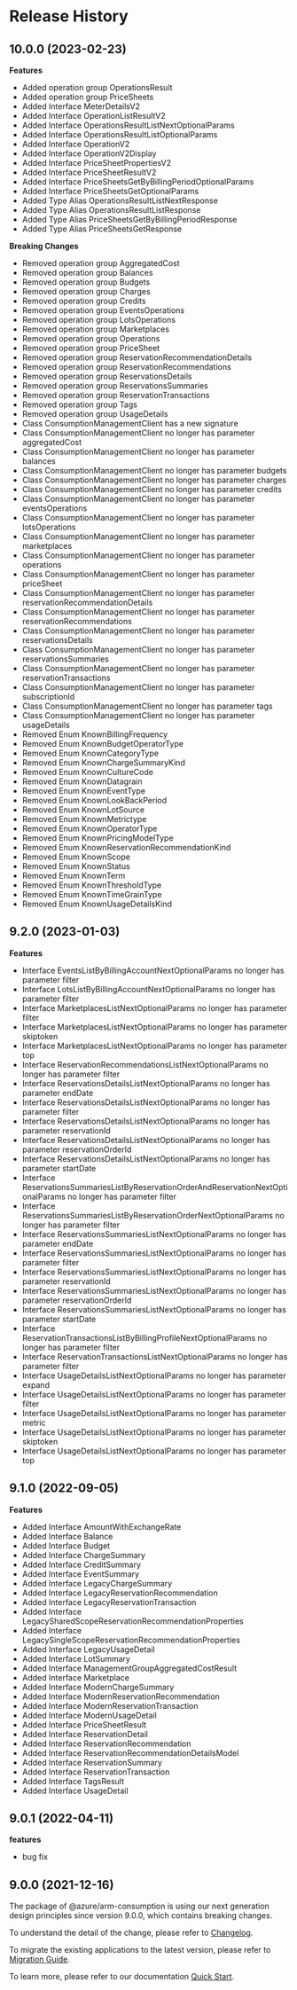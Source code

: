 # Release History
    
## 10.0.0 (2023-02-23)
    
**Features**

  - Added operation group OperationsResult
  - Added operation group PriceSheets
  - Added Interface MeterDetailsV2
  - Added Interface OperationListResultV2
  - Added Interface OperationsResultListNextOptionalParams
  - Added Interface OperationsResultListOptionalParams
  - Added Interface OperationV2
  - Added Interface OperationV2Display
  - Added Interface PriceSheetPropertiesV2
  - Added Interface PriceSheetResultV2
  - Added Interface PriceSheetsGetByBillingPeriodOptionalParams
  - Added Interface PriceSheetsGetOptionalParams
  - Added Type Alias OperationsResultListNextResponse
  - Added Type Alias OperationsResultListResponse
  - Added Type Alias PriceSheetsGetByBillingPeriodResponse
  - Added Type Alias PriceSheetsGetResponse

**Breaking Changes**

  - Removed operation group AggregatedCost
  - Removed operation group Balances
  - Removed operation group Budgets
  - Removed operation group Charges
  - Removed operation group Credits
  - Removed operation group EventsOperations
  - Removed operation group LotsOperations
  - Removed operation group Marketplaces
  - Removed operation group Operations
  - Removed operation group PriceSheet
  - Removed operation group ReservationRecommendationDetails
  - Removed operation group ReservationRecommendations
  - Removed operation group ReservationsDetails
  - Removed operation group ReservationsSummaries
  - Removed operation group ReservationTransactions
  - Removed operation group Tags
  - Removed operation group UsageDetails
  - Class ConsumptionManagementClient has a new signature
  - Class ConsumptionManagementClient no longer has parameter aggregatedCost
  - Class ConsumptionManagementClient no longer has parameter balances
  - Class ConsumptionManagementClient no longer has parameter budgets
  - Class ConsumptionManagementClient no longer has parameter charges
  - Class ConsumptionManagementClient no longer has parameter credits
  - Class ConsumptionManagementClient no longer has parameter eventsOperations
  - Class ConsumptionManagementClient no longer has parameter lotsOperations
  - Class ConsumptionManagementClient no longer has parameter marketplaces
  - Class ConsumptionManagementClient no longer has parameter operations
  - Class ConsumptionManagementClient no longer has parameter priceSheet
  - Class ConsumptionManagementClient no longer has parameter reservationRecommendationDetails
  - Class ConsumptionManagementClient no longer has parameter reservationRecommendations
  - Class ConsumptionManagementClient no longer has parameter reservationsDetails
  - Class ConsumptionManagementClient no longer has parameter reservationsSummaries
  - Class ConsumptionManagementClient no longer has parameter reservationTransactions
  - Class ConsumptionManagementClient no longer has parameter subscriptionId
  - Class ConsumptionManagementClient no longer has parameter tags
  - Class ConsumptionManagementClient no longer has parameter usageDetails
  - Removed Enum KnownBillingFrequency
  - Removed Enum KnownBudgetOperatorType
  - Removed Enum KnownCategoryType
  - Removed Enum KnownChargeSummaryKind
  - Removed Enum KnownCultureCode
  - Removed Enum KnownDatagrain
  - Removed Enum KnownEventType
  - Removed Enum KnownLookBackPeriod
  - Removed Enum KnownLotSource
  - Removed Enum KnownMetrictype
  - Removed Enum KnownOperatorType
  - Removed Enum KnownPricingModelType
  - Removed Enum KnownReservationRecommendationKind
  - Removed Enum KnownScope
  - Removed Enum KnownStatus
  - Removed Enum KnownTerm
  - Removed Enum KnownThresholdType
  - Removed Enum KnownTimeGrainType
  - Removed Enum KnownUsageDetailsKind
    
    
## 9.2.0 (2023-01-03)
    
**Features**

  - Interface EventsListByBillingAccountNextOptionalParams no longer has parameter filter
  - Interface LotsListByBillingAccountNextOptionalParams no longer has parameter filter
  - Interface MarketplacesListNextOptionalParams no longer has parameter filter
  - Interface MarketplacesListNextOptionalParams no longer has parameter skiptoken
  - Interface MarketplacesListNextOptionalParams no longer has parameter top
  - Interface ReservationRecommendationsListNextOptionalParams no longer has parameter filter
  - Interface ReservationsDetailsListNextOptionalParams no longer has parameter endDate
  - Interface ReservationsDetailsListNextOptionalParams no longer has parameter filter
  - Interface ReservationsDetailsListNextOptionalParams no longer has parameter reservationId
  - Interface ReservationsDetailsListNextOptionalParams no longer has parameter reservationOrderId
  - Interface ReservationsDetailsListNextOptionalParams no longer has parameter startDate
  - Interface ReservationsSummariesListByReservationOrderAndReservationNextOptionalParams no longer has parameter filter
  - Interface ReservationsSummariesListByReservationOrderNextOptionalParams no longer has parameter filter
  - Interface ReservationsSummariesListNextOptionalParams no longer has parameter endDate
  - Interface ReservationsSummariesListNextOptionalParams no longer has parameter filter
  - Interface ReservationsSummariesListNextOptionalParams no longer has parameter reservationId
  - Interface ReservationsSummariesListNextOptionalParams no longer has parameter reservationOrderId
  - Interface ReservationsSummariesListNextOptionalParams no longer has parameter startDate
  - Interface ReservationTransactionsListByBillingProfileNextOptionalParams no longer has parameter filter
  - Interface ReservationTransactionsListNextOptionalParams no longer has parameter filter
  - Interface UsageDetailsListNextOptionalParams no longer has parameter expand
  - Interface UsageDetailsListNextOptionalParams no longer has parameter filter
  - Interface UsageDetailsListNextOptionalParams no longer has parameter metric
  - Interface UsageDetailsListNextOptionalParams no longer has parameter skiptoken
  - Interface UsageDetailsListNextOptionalParams no longer has parameter top
    
    
## 9.1.0 (2022-09-05)
    
**Features**

  - Added Interface AmountWithExchangeRate
  - Added Interface Balance
  - Added Interface Budget
  - Added Interface ChargeSummary
  - Added Interface CreditSummary
  - Added Interface EventSummary
  - Added Interface LegacyChargeSummary
  - Added Interface LegacyReservationRecommendation
  - Added Interface LegacyReservationTransaction
  - Added Interface LegacySharedScopeReservationRecommendationProperties
  - Added Interface LegacySingleScopeReservationRecommendationProperties
  - Added Interface LegacyUsageDetail
  - Added Interface LotSummary
  - Added Interface ManagementGroupAggregatedCostResult
  - Added Interface Marketplace
  - Added Interface ModernChargeSummary
  - Added Interface ModernReservationRecommendation
  - Added Interface ModernReservationTransaction
  - Added Interface ModernUsageDetail
  - Added Interface PriceSheetResult
  - Added Interface ReservationDetail
  - Added Interface ReservationRecommendation
  - Added Interface ReservationRecommendationDetailsModel
  - Added Interface ReservationSummary
  - Added Interface ReservationTransaction
  - Added Interface TagsResult
  - Added Interface UsageDetail
    
## 9.0.1 (2022-04-11)

**features**

  - bug fix

## 9.0.0 (2021-12-16)

The package of @azure/arm-consumption is using our next generation design principles since version 9.0.0, which contains breaking changes.

To understand the detail of the change, please refer to [Changelog](https://aka.ms/js-track2-changelog).

To migrate the existing applications to the latest version, please refer to [Migration Guide](https://aka.ms/js-track2-migration-guide).

To learn more, please refer to our documentation [Quick Start](https://aka.ms/js-track2-quickstart).
